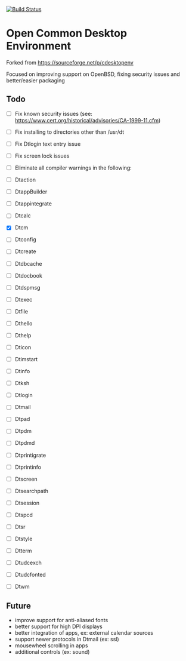[![Build Status](https://travis-ci.org/wmoxam/opencde.svg?branch=master)](https://travis-ci.org/wmoxam/opencde)

# Open Common Desktop Environment

Forked from https://sourceforge.net/p/cdesktopenv

Focused on improving support on OpenBSD, fixing security issues and
better/easier packaging

## Todo

- [ ] Fix known security issues (see: https://www.cert.org/historical/advisories/CA-1999-11.cfm)
- [ ] Fix installing to directories other than /usr/dt
- [ ] Fix Dtlogin text entry issue
- [ ] Fix screen lock issues

- [ ] Eliminate all compiler warnings in the following:
-   [ ] Dtaction
-   [ ] DtappBuilder
-   [ ] Dtappintegrate
-   [ ] Dtcalc
-   [x] Dtcm
-   [ ] Dtconfig
-   [ ] Dtcreate
-   [ ] Dtdbcache
-   [ ] Dtdocbook
-   [ ] Dtdspmsg
-   [ ] Dtexec
-   [ ] Dtfile
-   [ ] Dthello
-   [ ] Dthelp
-   [ ] Dticon
-   [ ] Dtimstart
-   [ ] Dtinfo
-   [ ] Dtksh
-   [ ] Dtlogin
-   [ ] Dtmail
-   [ ] Dtpad
-   [ ] Dtpdm
-   [ ] Dtpdmd
-   [ ] Dtprintigrate
-   [ ] Dtprintinfo
-   [ ] Dtscreen
-   [ ] Dtsearchpath
-   [ ] Dtsession
-   [ ] Dtspcd
-   [ ] Dtsr
-   [ ] Dtstyle
-   [ ] Dtterm
-   [ ] Dtudcexch
-   [ ] Dtudcfonted
-   [ ] Dtwm

## Future

* improve support for anti-aliased fonts
* better support for high DPI displays
* better integration of apps, ex: external calendar sources
* support newer protocols in Dtmail (ex: ssl)
* mousewheel scrolling in apps
* additional controls (ex: sound)

